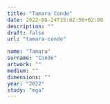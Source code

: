 ```yaml
---
title: "Tamara Conde"
date: 2022-06-24T15:02:56+02:00
description: ""
draft: false
url: "tamara-conde"

name: "Tamara"
surname: "Conde"
artwork: ""
medium: ""
dimensions: ""
year: "2022"
study: "mga"
---
```

